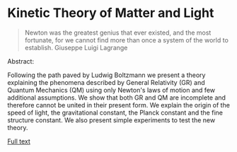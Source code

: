 # Kinetic Theory of Matter and Light

> Newton was the greatest genius that ever existed, and the most fortunate, for we cannot find more than once a system of the world to establish.
> Giuseppe Luigi Lagrange


Abstract:

Following the path paved by Ludwig Boltzmann we present a theory
explaining the phenomena described by General Relativity (GR) and Quantum
Mechanics (QM) using only Newton's laws of motion and few additional
assumptions. We show that both GR and QM are incomplete and therefore cannot be united in their present form.
We explain the origin of the speed of light, the gravitational
constant, the Planck constant and the fine structure constant. We
also present simple experiments to test the new theory.


[Full text](/main.md)
